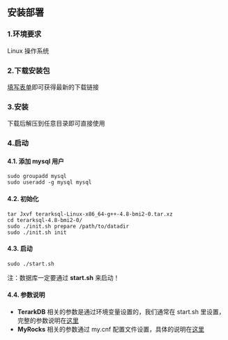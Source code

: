 ## 安装部署

### 1.环境要求
Linux 操作系统

### 2.下载安装包
[填写表单](http://terark.com/zh/download/mysql_rocksdb/latest)即可获得最新的下载链接

### 3.安装
下载后解压到任意目录即可直接使用

### 4.启动

#### 4.1. 添加 mysql 用户

```
sudo groupadd mysql
sudo useradd -g mysql mysql
```

#### 4.2. 初始化

```
tar Jxvf terarksql-Linux-x86_64-g++-4.8-bmi2-0.tar.xz
cd terarksql-4.8-bmi2-0/
sudo ./init.sh prepare /path/to/datadir
sudo ./init.sh init
```

#### 4.3. 启动

```
sudo ./start.sh
```
注：数据库一定要通过 **start.sh** 来启动！


#### 4.4. 参数说明

- **TerarkDB** 相关的参数是通过环境变量设置的，我们通常在 start.sh 里设置，完整的参数说明在[这里](http://terark.com/docs/terarksql-manual/zh-hans/full_config_options.html)
- **MyRocks** 相关的参数通过 my.cnf 配置文件设置，具体的说明在[这里](https://github.com/facebook/mysql-5.6/wiki/New-MySQL-RocksDB-Server-Variables)
